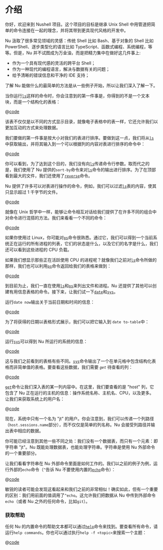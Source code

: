 # 介绍

你好，欢迎来到 Nushell 项目。这个项目的目标是继承 Unix Shell 中用管道把简单的命令连接在一起的理念，并将其带到更具现代风格的开发中。

Nu 汲取了很多常见领域的灵感：传统 Shell 比如 Bash、基于对象的 Shell 比如 PowerShell、逐步类型化的语言比如 TypeScript、函数式编程、系统编程，等等。但是，Nu 并不试图成为万金油，而是把精力集中在做好这几件事上:

- 作为一个具有现代感的灵活的跨平台 Shell；
- 作为一种现代的编程语言，解决与数据有关的问题；
- 给予清晰的错误信息和干净的 IDE 支持；

了解 Nu 能做什么的最简单的方法是从一些例子开始，所以让我们深入了解一下。

当你运行[`ls`](/commands/commands/ls.md)这样的命令时，你会注意到的第一件事是，你得到的不是一个文本块，而是一个结构化的表格：

@[code](@snippets/introduction/ls_example.sh)

该表不仅仅是以不同的方式显示目录，就像电子表格中的表一样，它还允许我们以更加互动的方式来处理数据。

我们要做的第一件事是按大小对我们的表进行排序。要做到这一点，我们将从[`ls`](/commands/commands/ls.md)中获取输出，并将其输入到一个可以根据列的内容对表进行排序的命令中：

@[code](@snippets/introduction/ls_sort_by_reverse_example.sh)

你可以看到，为了达到这个目的，我们没有向[`ls`](/commands/commands/ls.md)传递命令行参数。取而代之的是，我们使用了 Nu 提供的`sort-by`命令来对[`ls`](/commands/commands/ls.md)命令的输出进行排序。为了在顶部看到最大的文件，我们还使用了[`reverse`](/commands/commands/reverse.md)命令。

Nu 提供了许多可以对表进行操作的命令，例如，我们可以过滤[`ls`](/commands/commands/ls.md)表的内容，使其只显示超过 1 千字节的文件。

@[code](@snippets/introduction/ls_where_example.sh)

就像在 Unix 哲学中一样，能够让命令相互对话给我们提供了在许多不同的组合中对命令进行混搭的方法。我们来看看一个不同的命令：

@[code](@snippets/introduction/ps_example.sh)

如果你使用过 Linux，你可能对[`ps`](/commands/commands/ps.md)命令很熟悉。通过它，我们可以得到一个当前系统正在运行的所有进程的列表，它们的状态是什么，以及它们的名字是什么，我们还可以看到这些进程的 CPU 负载。

如果我们想显示那些正在活跃使用 CPU 的进程呢？就像我们之前对[`ls`](/commands/commands/ls.md)命令所做的那样，我们也可以利用[`ps`](/commands/commands/ps.md)命令返回给我们的表格来做到：

@[code](@snippets/introduction/ps_where_example.sh)

到目前为止，我们一直在使用[`ls`](/commands/commands/ls.md)和[`ps`](/commands/commands/ps.md)来列出文件和进程。Nu 还提供了其他可以创建有用信息表格的命令。接下来，让我们试一下[`date`](/commands/commands/date.md)和[`sys`](/commands/commands/sys.md)。

运行`date now`输出关于当前日期和时间的信息：

@[code](@snippets/introduction/date_example.sh)

为了将获得的日期以表格形式展示，我们可以把它输入到 `date to-table`中：

@[code](@snippets/introduction/date_table_example.sh)

运行[`sys`](/commands/commands/sys.md)可以得到 Nu 所运行的系统的信息：

@[code](@snippets/introduction/sys_example.sh)

这与我们之前看到的表格有些不同。[`sys`](/commands/commands/sys.md)命令输出了一个在单元格中包含结构化表格而非简单值的表格。要查看这些数据，我们需要 _`get`_ 待查看的列：

@[code](@snippets/introduction/sys_get_example.sh)

[`get`](/commands/commands/get.md)命令让我们深入表的某一列内容中。在这里，我们要查看的是 "host" 列，它包含了 Nu 正在运行的主机的信息：操作系统名称、主机名、CPU，以及更多。让我们来获取系统上的用户名：

@[code](@snippets/introduction/sys_get_nested_example.sh)

现在，系统中只有一个名为 "jt" 的用户。你会注意到，我们可以传递一个列路径（`host.sessions.name`部分），而不仅仅是简单的列名称。Nu 会接受列路径并输出表中相应的数据。

你可能已经注意到其他一些不同之处：我们没有一个数据表，而只有一个元素：即字符串 "jt"。Nu 既能处理数据表，也能处理字符串。字符串是使用 Nu 外部命令的一个重要部分。

让我们看看字符串在 Nu 外部命令里面是如何工作的。我们以之前的例子为例，运行外部的`echo`命令（`^`告诉 Nu 不要使用内置的[`echo`](/commands/commands/echo.md)命令）：

@[code](@snippets/introduction/sys_get_external_echo_example.sh)

敏锐的读者可能会发现这看起来和我们之前的非常相似！确实如此，但有一个重要的区别：我们用前面的值调用了`^echo`。这允许我们把数据从 Nu 中传到外部命令`echo`（或者 Nu 之外的任何命令，比如`git`）。

### 获取帮助

任何 Nu 的内置命令的帮助文本都可以通过[`help`](/commands/commands/help.md)命令来找到。要查看所有命令，请运行`help commands`。你也可以通过执行`help -f <topic>`来搜索一个主题：

@[code](@snippets/introduction/help_example.sh)
